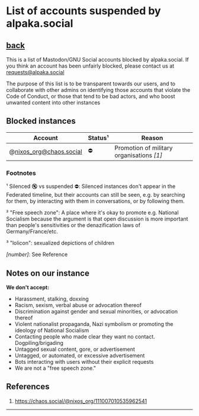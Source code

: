 List of accounts suspended by alpaka.social
=======

## [back](index.md)

This is a list of Mastodon/GNU Social accounts blocked by alpaka.social. If you think an
account has been unfairly blocked, please contact us at requests@alpaka.social

The purpose of this list is to be transparent towards our users, and to collaborate with other admins on identifying
those accounts that violate the Code of Conduct, or those that tend to be bad actors, and who boost unwanted
content into other instances

Blocked instances
-------


| Account | Status¹ | Reason |
| --- | ---- | --- |
| @nixos_org@chaos.social              | ⛔ | Promotion of military organisations *[1]*|


### Footnotes

¹ Silenced 🔇 vs suspended ⛔: Silenced instances don't appear in the Federated timeline, but their accounts can still
be seen, e.g. by searching for them, by interacting with them in conversations, or by following them.

² "Free speech zone": A place where it's okay to promote e.g. National Socialism because the argument is that open
discussion is more important than people's sensitivities or the denazification laws of Germany/France/etc.

³ "lolicon": sexualized depictions of children

*[number]*: See Reference

Notes on our instance
-----

**We don't accept:**
- Harassment, stalking, doxxing
- Racism, sexism, verbal abuse or advocation thereof
- Discrimination against gender and sexual minorities, or advocation thereof
- Violent nationalist propaganda, Nazi symbolism or promoting the ideology of National Socialism
- Contacting people who made clear they want no contact. Dogpiling/brigading
- Untagged sexual content, gore, or advertisement
- Untagged, or automated, or excessive advertisement
- Bots interacting with users without their explicit requests
- We are not a "free speech zone."


References
-----
1. https://chaos.social/@nixos_org/111007010535962541


-----